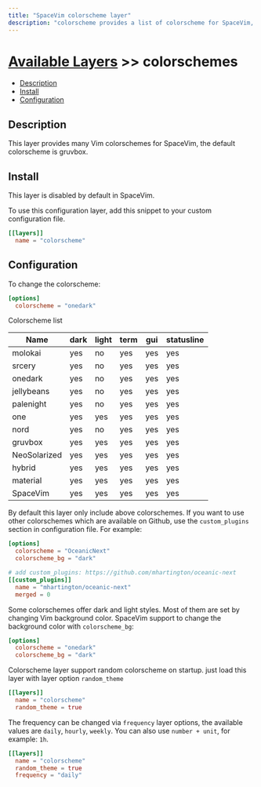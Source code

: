 ```yaml
---
title: "SpaceVim colorscheme layer"
description: "colorscheme provides a list of colorscheme for SpaceVim, default colorscheme is gruvbox with dark theme."
---
```


# [Available Layers](../) >> colorschemes

<!-- vim-markdown-toc GFM -->

- [Description](#description)
- [Install](#install)
- [Configuration](#configuration)

<!-- vim-markdown-toc -->

## Description

This layer provides many Vim colorschemes for SpaceVim, the default colorscheme is gruvbox.

## Install

This layer is disabled by default in SpaceVim.

To use this configuration layer, add this snippet to your custom configuration file.

```toml
[[layers]]
  name = "colorscheme"
```

## Configuration

To change the colorscheme:

```toml
[options]
  colorscheme = "onedark"
```

Colorscheme list

| Name         | dark | light | term | gui | statusline |
| ------------ | ---- | ----- | ---- | --- | ---------- |
| molokai      | yes  | no    | yes  | yes |    yes     |
| srcery       | yes  | no    | yes  | yes |    yes     |
| onedark      | yes  | no    | yes  | yes |    yes     |
| jellybeans   | yes  | no    | yes  | yes |    yes     |
| palenight    | yes  | no    | yes  | yes |    yes     |
| one          | yes  | yes   | yes  | yes |    yes     |
| nord         | yes  | no    | yes  | yes |    yes     |
| gruvbox      | yes  | yes   | yes  | yes |    yes     |
| NeoSolarized | yes  | yes   | yes  | yes |    yes     |
| hybrid       | yes  | yes   | yes  | yes |    yes     |
| material     | yes  | yes   | yes  | yes |    yes     |
| SpaceVim     | yes  | yes   | yes  | yes |    yes     |

By default this layer only include above colorschemes. If you want to use other colorschemes which
are available on Github, use the `custom_plugins` section in configuration file. For example:

```toml
[options]
  colorscheme = "OceanicNext"
  colorscheme_bg = "dark"

# add custom_plugins: https://github.com/mhartington/oceanic-next
[[custom_plugins]]
  name = "mhartington/oceanic-next"
  merged = 0
```

Some colorschemes offer dark and light styles. Most of them are set by changing
Vim background color. SpaceVim support to change the background color with
`colorscheme_bg`:

```toml
[options]
  colorscheme = "onedark"
  colorscheme_bg = "dark"
```

Colorscheme layer support random colorscheme on startup. just load this layer with layer option `random_theme`

```toml
[[layers]]
  name = "colorscheme"
  random_theme = true
```

The frequency can be changed via `frequency` layer options, the available values are `daily`, `hourly`, `weekly`.
You can also use `number + unit`, for example: `1h`.

```toml
[[layers]]
  name = "colorscheme"
  random_theme = true
  frequency = "daily"
```

